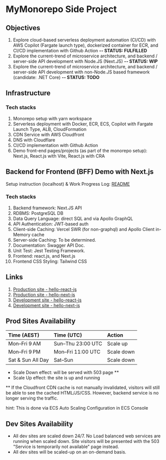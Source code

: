 # MyMonorepo Side Project

## Objectives
1. Explore cloud-based serverless deployment automation (CI/CD) with AWS Copilot (Fargate launch type), dockerized container for ECR, and CI/CD implementation with Github Action 
**-- STATUS: FULFILLED**
2. Explore the current-trend of microservice architecture, and backend / server-side API development with Node.JS (Next.JS) 
**-- STATUS: WIP**
3. Explore the current-trend of microservice architecture, and backend / server-side API development with non-Node.JS based framework (candidate: .NET Core) 
**-- STATUS: TODO**   

## Infrastructure
### Tech stacks
1. Monorepo setup with yarn workspace
2. Serverless deployment with Docker, ECR, ECS, Copilot with Fargate Launch Type, ALB, CloudFormation
3. CDN Service with AWS Cloudfront
4. DNS with Cloudflare
6. CI/CD implementation with Github Action
7. Demo front-end pages/projects (as part of the monorepo setup): Next.js, React.js with Vite, React.js with CRA 

## Backend for Frontend (BFF) Demo with Next.js
Setup instruction (localhost) & Work Progress Log: [README](https://github.com/hey-you-d/mymonorepo/blob/master/myapps/hello-next-js/README.md)

### Tech stacks
1. Backend framework: Next.JS API
2. RDBMS: PostgreSQL DB
3. Data Query Language: direct SQL and via Apollo GraphQL
4. API Authentication: JWT-based auth
5. Client-side Caching: Vercel SWR (for non-graphql) and Apollo Client in-Memory cache
6. Server-side Caching: To be determined. 
7. Documentation: Swagger API Doc.
8. Unit Test: Jest Testing Framework.
9. Frontend: react.js, and Next.js 
10. Frontend CSS Styling: Tailwind CSS

## Links
1. [Production site - hello-react-js](https://www.yudimankwanmas.com)
2. [Production site - hello-next-js](https://www.yudimankwanmas.com/hello-next-js) 
3. [Development site - hello-react-js](https://dev.yudimankwanmas.com)
4. [Development site - hello-next-js](https://dev.yudimankwanmas.com/hello-next-js) 

## Prod Sites Availability
| Time (AEST)         | Time (UTC)         | Action     |
| :------------------ | :----------------- | :--------- |
| Mon–Fri 9 AM        | Sun–Thu 23:00 UTC  | Scale up   |
| Mon–Fri 9 PM        | Mon–Fri 11:00 UTC  | Scale down |
| Sat & Sun All Day   | Sat–Sun            | Scale down |

* Scale Down effect: will be served with 503 page **  
* Scale Up effect: the site is up and running

** If the Cloudfront CDN cache is not manually invalidated, visitors will still be able to see the cached HTML/JS/CSS. However, backend service is no longer serving the traffic.  

hint: This is done via ECS Auto Scaling Configuration in ECS Console

## Dev Sites Availability
* All dev sites are scaled down 24/7. No Load balanced web services are running when scaled down. Site visitors  will be presented with the 503 "Service is temporarily not available" page instead. 
* All dev sites will be scaled-up on an on-demand basis. 